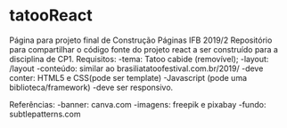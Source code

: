 # tatooReact
Página para projeto final de Construção Páginas IFB 2019/2
Repositório para compartilhar o código fonte do projeto react a ser construído para a disciplina de CP1.
Requisitos:
-tema: Tatoo cabide (removível);
-layout: /layout
-conteúdo: similar ao brasiliatatoofestival.com.br/2019/
-deve conter: HTML5 e CSS(pode ser template)
-Javascript (pode uma biblioteca/framework)
-deve ser responsivo.

Referências:
-banner: canva.com
-imagens: freepik e pixabay
-fundo: subtlepatterns.com
